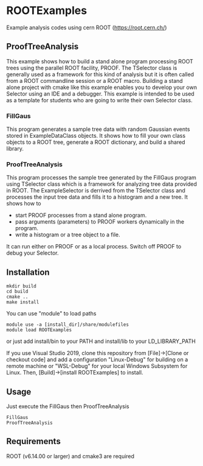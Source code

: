 # ROOTExamples
Example analysis codes using cern ROOT (https://root.cern.ch/)

## ProofTreeAnalysis
This example shows how to build a stand alone program processing ROOT trees using the parallel ROOT facility, PROOF.
The TSelector class is generally used as a framework for this kind of analysis but it is often called from a ROOT commandline session or a ROOT macro. Building a stand alone project with cmake like this example enables you to develop your own Selector using an IDE and a debugger. This example is intended to be used as a template for students who are going to write their own Selector class.

### FillGaus
This program generates a sample tree data with random Gaussian events stored in ExampleDataClass objects.
It shows how to fill your own class objects to a ROOT tree, generate a ROOT dictionary, and build a shared library.

### ProofTreeAnalysis
This program processes the sample tree generated by the FillGaus program using TSelector class which is a framework for analyzing tree data provided in ROOT.
The ExampleSelector is derrived from the TSelector class and processes the input tree data and fills it to a histogram and a new tree.
It shows how to
- start PROOF processes from a stand alone program.
- pass arguments (parameters) to PROOF workers dynamically in the program.
- write a histogram or a tree object to a file.

It can run either on PROOF or as a local process. Switch off PROOF to debug your Selector.

## Installation
```
mkdir build
cd build
cmake ..
make install
```
You can use "module" to load paths
```
module use -a [install_dir]/share/modulefiles
module load ROOTExamples
```
or just add install/bin to your PATH and install/lib to your LD_LIBRARY_PATH

If you use Visual Studio 2019, clone this repository from [File]->[Clone or checkout code] and add a configuration "Linux-Debug" for building on a remote machine or "WSL-Debug" for your local Windows Subsystem for Linux. Then, [Build]->[install ROOTExamples] to install.

## Usage
Just execute the FillGaus then ProofTreeAnalysis
```
FillGaus
ProofTreeAnalysis
```

## Requirements
ROOT (v6.14.00 or larger) and cmake3 are required


